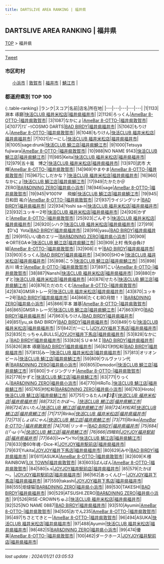 ```yaml
---
title: DARTSLIVE AREA RANKING | 福井県
---
```

## DARTSLIVE AREA RANKING | 福井県

[TOP](/darts/rank/) > 福井県

___

<a href="https://twitter.com/share?ref_src=twsrc%5Etfw" data-text="DARTSLIVE AREA RANKING | 福井県" class="twitter-share-button" data-via="DARTSLIVE" data-hashtags="DARTSLIVE" data-related="DARTSLIVE" data-show-count="false">Tweet</a>

### 市区町村

<ul>
<li style="display: inline;"><a href="/darts/rank/福井県/小浜市">小浜市</a> |</li>
<li style="display: inline;"><a href="/darts/rank/福井県/敦賀市">敦賀市</a> |</li>
<li style="display: inline;"><a href="/darts/rank/福井県/福井市">福井市</a> |</li>
<li style="display: inline;"><a href="/darts/rank/福井県/鯖江市">鯖江市</a> |</li>

</ul>

### 都道府県別 TOP 100

{:.table-ranking}
|ランク|スコア|名前|店名|所在地|
|---|---|---|---|---|
|1|1133|淵本 琢磨|<a href="https://search.dartslive.com/jp/shop/676b0af21eaf1afd28032249b44395af">快活CLUB 福井米松店</a>|<a href="/darts/rank/福井県/福井市">福井県福井市</a>|
|2|1126|ろっくん|<a href="https://search.dartslive.com/jp/shop/3b74acf7bf4e578aa3f63593b5358cc4">AmeBar 8-OTTO-</a>|<a href="/darts/rank/福井県/敦賀市">福井県敦賀市</a>|
|3|1087|なかにょ|<a href="https://search.dartslive.com/jp/shop/3b74acf7bf4e578aa3f63593b5358cc4">AmeBar 8-OTTO-</a>|<a href="/darts/rank/福井県/敦賀市">福井県敦賀市</a>|
|4|1077|ｱｽﾞｰﾘCOSMO DARTS|<a href="https://search.dartslive.com/jp/shop/735ed32297d85606a3f63593b5358cc4">BAD BIRDY</a>|<a href="/darts/rank/福井県/福井市">福井県福井市</a>|
|5|1062|もりけん|<a href="https://search.dartslive.com/jp/shop/3b74acf7bf4e578aa3f63593b5358cc4">AmeBar 8-OTTO-</a>|<a href="/darts/rank/福井県/敦賀市">福井県敦賀市</a>|
|6|1048|もりけん|<a href="https://search.dartslive.com/jp/shop/676b0af21eaf1afd28032249b44395af">快活CLUB 福井米松店</a>|<a href="/darts/rank/福井県/福井市">福井県福井市</a>|
|7|1021|だーにし|<a href="https://search.dartslive.com/jp/shop/676b0af21eaf1afd28032249b44395af">快活CLUB 福井米松店</a>|<a href="/darts/rank/福井県/福井市">福井県福井市</a>|
|8|1005|sage:drunk|<a href="https://search.dartslive.com/jp/shop/c2b300ceea77b6a6f454cb89828a1cfe">快活CLUB 鯖江店</a>|<a href="/darts/rank/福井県/鯖江市">福井県鯖江市</a>|
|9|1000|Tetsuya fujiwara|<a href="https://search.dartslive.com/jp/shop/3b74acf7bf4e578aa3f63593b5358cc4">AmeBar 8-OTTO-</a>|<a href="/darts/rank/福井県/敦賀市">福井県敦賀市</a>|
|10|988|NO NAME 9143|<a href="https://search.dartslive.com/jp/shop/c2b300ceea77b6a6f454cb89828a1cfe">快活CLUB 鯖江店</a>|<a href="/darts/rank/福井県/鯖江市">福井県鯖江市</a>|
|11|985|Keita|<a href="https://search.dartslive.com/jp/shop/676b0af21eaf1afd28032249b44395af">快活CLUB 福井米松店</a>|<a href="/darts/rank/福井県/福井市">福井県福井市</a>|
|12|979|五十嵐　博之|<a href="https://search.dartslive.com/jp/shop/676b0af21eaf1afd28032249b44395af">快活CLUB 福井米松店</a>|<a href="/darts/rank/福井県/福井市">福井県福井市</a>|
|13|970|武市 大輝|<a href="https://search.dartslive.com/jp/shop/3b74acf7bf4e578aa3f63593b5358cc4">AmeBar 8-OTTO-</a>|<a href="/darts/rank/福井県/敦賀市">福井県敦賀市</a>|
|14|969|やまやま|<a href="https://search.dartslive.com/jp/shop/3b74acf7bf4e578aa3f63593b5358cc4">AmeBar 8-OTTO-</a>|<a href="/darts/rank/福井県/敦賀市">福井県敦賀市</a>|
|15|967|にしだかな？|<a href="https://search.dartslive.com/jp/shop/676b0af21eaf1afd28032249b44395af">快活CLUB 福井米松店</a>|<a href="/darts/rank/福井県/福井市">福井県福井市</a>|
|16|960|なかにょ|<a href="https://search.dartslive.com/jp/shop/c2b300ceea77b6a6f454cb89828a1cfe">快活CLUB 鯖江店</a>|<a href="/darts/rank/福井県/鯖江市">福井県鯖江市</a>|
|17|949|たかたか＠ZERO|<a href="https://search.dartslive.com/jp/shop/af8976ad9649595a774c926eb736cb5a">BAR&DINING ZERO</a>|<a href="/darts/rank/福井県/小浜市">福井県小浜市</a>|
|18|946|sage|<a href="https://search.dartslive.com/jp/shop/3b74acf7bf4e578aa3f63593b5358cc4">AmeBar 8-OTTO-</a>|<a href="/darts/rank/福井県/敦賀市">福井県敦賀市</a>|
|19|945|Ψ1001Ψ 　飛蝗|<a href="https://search.dartslive.com/jp/shop/c2b300ceea77b6a6f454cb89828a1cfe">快活CLUB 鯖江店</a>|<a href="/darts/rank/福井県/鯖江市">福井県鯖江市</a>|
|19|945|日和田 祐介|<a href="https://search.dartslive.com/jp/shop/3b74acf7bf4e578aa3f63593b5358cc4">AmeBar 8-OTTO-</a>|<a href="/darts/rank/福井県/敦賀市">福井県敦賀市</a>|
|21|937|ライジングリナ|<a href="https://search.dartslive.com/jp/shop/735ed32297d85606a3f63593b5358cc4">BAD BIRDY</a>|<a href="/darts/rank/福井県/福井市">福井県福井市</a>|
|22|934|Yoshi sa-n|<a href="https://search.dartslive.com/jp/shop/676b0af21eaf1afd28032249b44395af">快活CLUB 福井米松店</a>|<a href="/darts/rank/福井県/福井市">福井県福井市</a>|
|23|932|ユッキー2号|<a href="https://search.dartslive.com/jp/shop/676b0af21eaf1afd28032249b44395af">快活CLUB 福井米松店</a>|<a href="/darts/rank/福井県/福井市">福井県福井市</a>|
|24|926|かずと|<a href="https://search.dartslive.com/jp/shop/3b74acf7bf4e578aa3f63593b5358cc4">AmeBar 8-OTTO-</a>|<a href="/darts/rank/福井県/敦賀市">福井県敦賀市</a>|
|25|923|ごんぞう|<a href="https://search.dartslive.com/jp/shop/676b0af21eaf1afd28032249b44395af">快活CLUB 福井米松店</a>|<a href="/darts/rank/福井県/福井市">福井県福井市</a>|
|26|920|シハク|<a href="https://search.dartslive.com/jp/shop/676b0af21eaf1afd28032249b44395af">快活CLUB 福井米松店</a>|<a href="/darts/rank/福井県/福井市">福井県福井市</a>|
|27|919|【D&#x27;s】Yota|<a href="https://search.dartslive.com/jp/shop/735ed32297d85606a3f63593b5358cc4">BAD BIRDY</a>|<a href="/darts/rank/福井県/福井市">福井県福井市</a>|
|28|916|yasu|<a href="https://search.dartslive.com/jp/shop/735ed32297d85606a3f63593b5358cc4">BAD BIRDY</a>|<a href="/darts/rank/福井県/福井市">福井県福井市</a>|
|29|915|いい歳のエリー|<a href="https://search.dartslive.com/jp/shop/af8976ad9649595a774c926eb736cb5a">BAR&DINING ZERO</a>|<a href="/darts/rank/福井県/小浜市">福井県小浜市</a>|
|30|909|☆ORTEGA☆|<a href="https://search.dartslive.com/jp/shop/c2b300ceea77b6a6f454cb89828a1cfe">快活CLUB 鯖江店</a>|<a href="/darts/rank/福井県/鯖江市">福井県鯖江市</a>|
|30|909|上村 侑矢@負け組|<a href="https://search.dartslive.com/jp/shop/3b74acf7bf4e578aa3f63593b5358cc4">AmeBar 8-OTTO-</a>|<a href="/darts/rank/福井県/敦賀市">福井県敦賀市</a>|
|32|908|ミヤ|<a href="https://search.dartslive.com/jp/shop/735ed32297d85606a3f63593b5358cc4">BAD BIRDY</a>|<a href="/darts/rank/福井県/福井市">福井県福井市</a>|
|33|903|ろっくん|<a href="https://search.dartslive.com/jp/shop/735ed32297d85606a3f63593b5358cc4">BAD BIRDY</a>|<a href="/darts/rank/福井県/福井市">福井県福井市</a>|
|34|900|SHO☆|<a href="https://search.dartslive.com/jp/shop/676b0af21eaf1afd28032249b44395af">快活CLUB 福井米松店</a>|<a href="/darts/rank/福井県/福井市">福井県福井市</a>|
|35|898|こう|<a href="https://search.dartslive.com/jp/shop/c2b300ceea77b6a6f454cb89828a1cfe">快活CLUB 鯖江店</a>|<a href="/darts/rank/福井県/鯖江市">福井県鯖江市</a>|
|35|898|古川 靖士|<a href="https://search.dartslive.com/jp/shop/3b74acf7bf4e578aa3f63593b5358cc4">AmeBar 8-OTTO-</a>|<a href="/darts/rank/福井県/敦賀市">福井県敦賀市</a>|
|37|897|こい|<a href="https://search.dartslive.com/jp/shop/3b74acf7bf4e578aa3f63593b5358cc4">AmeBar 8-OTTO-</a>|<a href="/darts/rank/福井県/敦賀市">福井県敦賀市</a>|
|38|887|Nanshi|<a href="https://search.dartslive.com/jp/shop/676b0af21eaf1afd28032249b44395af">快活CLUB 福井米松店</a>|<a href="/darts/rank/福井県/福井市">福井県福井市</a>|
|39|880|かずと|<a href="https://search.dartslive.com/jp/shop/676b0af21eaf1afd28032249b44395af">快活CLUB 福井米松店</a>|<a href="/darts/rank/福井県/福井市">福井県福井市</a>|
|40|876|せたろ|<a href="https://search.dartslive.com/jp/shop/c2b300ceea77b6a6f454cb89828a1cfe">快活CLUB 鯖江店</a>|<a href="/darts/rank/福井県/鯖江市">福井県鯖江市</a>|
|40|876|ただのたくむ|<a href="https://search.dartslive.com/jp/shop/3b74acf7bf4e578aa3f63593b5358cc4">AmeBar 8-OTTO-</a>|<a href="/darts/rank/福井県/敦賀市">福井県敦賀市</a>|
|42|874|GMSRトレー兄|<a href="https://search.dartslive.com/jp/shop/676b0af21eaf1afd28032249b44395af">快活CLUB 福井米松店</a>|<a href="/darts/rank/福井県/福井市">福井県福井市</a>|
|43|870|ユッキー2号|<a href="https://search.dartslive.com/jp/shop/735ed32297d85606a3f63593b5358cc4">BAD BIRDY</a>|<a href="/darts/rank/福井県/福井市">福井県福井市</a>|
|44|868|たくむBD月間！！|<a href="https://search.dartslive.com/jp/shop/af8976ad9649595a774c926eb736cb5a">BAR&DINING ZERO</a>|<a href="/darts/rank/福井県/小浜市">福井県小浜市</a>|
|45|866|平本 雄基|<a href="https://search.dartslive.com/jp/shop/3b74acf7bf4e578aa3f63593b5358cc4">AmeBar 8-OTTO-</a>|<a href="/darts/rank/福井県/敦賀市">福井県敦賀市</a>|
|46|865|GMSRトレー兄|<a href="https://search.dartslive.com/jp/shop/c2b300ceea77b6a6f454cb89828a1cfe">快活CLUB 鯖江店</a>|<a href="/darts/rank/福井県/鯖江市">福井県鯖江市</a>|
|47|863|RYO|<a href="https://search.dartslive.com/jp/shop/735ed32297d85606a3f63593b5358cc4">BAD BIRDY</a>|<a href="/darts/rank/福井県/福井市">福井県福井市</a>|
|47|863|もりけん|<a href="https://search.dartslive.com/jp/shop/735ed32297d85606a3f63593b5358cc4">BAD BIRDY</a>|<a href="/darts/rank/福井県/福井市">福井県福井市</a>|
|49|851|yu_sk BAD BIRDY|<a href="https://search.dartslive.com/jp/shop/735ed32297d85606a3f63593b5358cc4">BAD BIRDY</a>|<a href="/darts/rank/福井県/福井市">福井県福井市</a>|
|50|849|りな|<a href="https://search.dartslive.com/jp/shop/676b0af21eaf1afd28032249b44395af">快活CLUB 福井米松店</a>|<a href="/darts/rank/福井県/福井市">福井県福井市</a>|
|51|842|だーにし|<a href="https://search.dartslive.com/jp/shop/ef150c92267d85d825d56fb0e5c39bac">JOYJOY福井下馬店</a>|<a href="/darts/rank/福井県/福井市">福井県福井市</a>|
|52|835|たっちゃんBULLS|<a href="https://search.dartslive.com/jp/shop/ef150c92267d85d825d56fb0e5c39bac">JOYJOY福井下馬店</a>|<a href="/darts/rank/福井県/福井市">福井県福井市</a>|
|53|828|なかにょ|<a href="https://search.dartslive.com/jp/shop/735ed32297d85606a3f63593b5358cc4">BAD BIRDY</a>|<a href="/darts/rank/福井県/福井市">福井県福井市</a>|
|53|828|ＳＵ☆ＭＩ|<a href="https://search.dartslive.com/jp/shop/735ed32297d85606a3f63593b5358cc4">BAD BIRDY</a>|<a href="/darts/rank/福井県/福井市">福井県福井市</a>|
|55|826|淵本 琢磨|<a href="https://search.dartslive.com/jp/shop/735ed32297d85606a3f63593b5358cc4">BAD BIRDY</a>|<a href="/darts/rank/福井県/福井市">福井県福井市</a>|
|56|821|村松和|<a href="https://search.dartslive.com/jp/shop/735ed32297d85606a3f63593b5358cc4">BAD BIRDY</a>|<a href="/darts/rank/福井県/福井市">福井県福井市</a>|
|57|813|みー|<a href="https://search.dartslive.com/jp/shop/676b0af21eaf1afd28032249b44395af">快活CLUB 福井米松店</a>|<a href="/darts/rank/福井県/福井市">福井県福井市</a>|
|57|813|オリオンビール|<a href="https://search.dartslive.com/jp/shop/c2b300ceea77b6a6f454cb89828a1cfe">快活CLUB 鯖江店</a>|<a href="/darts/rank/福井県/鯖江市">福井県鯖江市</a>|
|59|809|ウルヴァリン代表|<a href="https://search.dartslive.com/jp/shop/af8976ad9649595a774c926eb736cb5a">BAR&DINING ZERO</a>|<a href="/darts/rank/福井県/小浜市">福井県小浜市</a>|
|60|805|Demodori|<a href="https://search.dartslive.com/jp/shop/c2b300ceea77b6a6f454cb89828a1cfe">快活CLUB 鯖江店</a>|<a href="/darts/rank/福井県/鯖江市">福井県鯖江市</a>|
|61|800|ライジングリナ|<a href="https://search.dartslive.com/jp/shop/3b74acf7bf4e578aa3f63593b5358cc4">AmeBar 8-OTTO-</a>|<a href="/darts/rank/福井県/敦賀市">福井県敦賀市</a>|
|62|778|かずと|<a href="https://search.dartslive.com/jp/shop/c2b300ceea77b6a6f454cb89828a1cfe">快活CLUB 鯖江店</a>|<a href="/darts/rank/福井県/鯖江市">福井県鯖江市</a>|
|63|771|りっくん|<a href="https://search.dartslive.com/jp/shop/af8976ad9649595a774c926eb736cb5a">BAR&DINING ZERO</a>|<a href="/darts/rank/福井県/小浜市">福井県小浜市</a>|
|64|770|HiRoTo.|<a href="https://search.dartslive.com/jp/shop/c2b300ceea77b6a6f454cb89828a1cfe">快活CLUB 鯖江店</a>|<a href="/darts/rank/福井県/鯖江市">福井県鯖江市</a>|
|65|765|村松和|<a href="https://search.dartslive.com/jp/shop/af8976ad9649595a774c926eb736cb5a">BAR&DINING ZERO</a>|<a href="/darts/rank/福井県/小浜市">福井県小浜市</a>|
|66|763|Hiroto|<a href="https://search.dartslive.com/jp/shop/c2b300ceea77b6a6f454cb89828a1cfe">快活CLUB 鯖江店</a>|<a href="/darts/rank/福井県/鯖江市">福井県鯖江市</a>|
|67|751|つるたん(*#ﾟ3ﾟ)|<a href="https://search.dartslive.com/jp/shop/676b0af21eaf1afd28032249b44395af">快活CLUB 福井米松店</a>|<a href="/darts/rank/福井県/福井市">福井県福井市</a>|
|68|732|たかぼ～。|<a href="https://search.dartslive.com/jp/shop/c2b300ceea77b6a6f454cb89828a1cfe">快活CLUB 鯖江店</a>|<a href="/darts/rank/福井県/鯖江市">福井県鯖江市</a>|
|69|724|おいたん|<a href="https://search.dartslive.com/jp/shop/c2b300ceea77b6a6f454cb89828a1cfe">快活CLUB 鯖江店</a>|<a href="/darts/rank/福井県/鯖江市">福井県鯖江市</a>|
|69|724|村松和|<a href="https://search.dartslive.com/jp/shop/c2b300ceea77b6a6f454cb89828a1cfe">快活CLUB 鯖江店</a>|<a href="/darts/rank/福井県/鯖江市">福井県鯖江市</a>|
|71|717|Ririka|<a href="https://search.dartslive.com/jp/shop/676b0af21eaf1afd28032249b44395af">快活CLUB 福井米松店</a>|<a href="/darts/rank/福井県/福井市">福井県福井市</a>|
|72|713|しょぼにゃん|<a href="https://search.dartslive.com/jp/shop/c2b300ceea77b6a6f454cb89828a1cfe">快活CLUB 鯖江店</a>|<a href="/darts/rank/福井県/鯖江市">福井県鯖江市</a>|
|73|711|Ririka|<a href="https://search.dartslive.com/jp/shop/3b74acf7bf4e578aa3f63593b5358cc4">AmeBar 8-OTTO-</a>|<a href="/darts/rank/福井県/敦賀市">福井県敦賀市</a>|
|74|708|リッキー|<a href="https://search.dartslive.com/jp/shop/735ed32297d85606a3f63593b5358cc4">BAD BIRDY</a>|<a href="/darts/rank/福井県/福井市">福井県福井市</a>|
|75|684|((｢･ω･)｢≡|<a href="https://search.dartslive.com/jp/shop/c2b300ceea77b6a6f454cb89828a1cfe">快活CLUB 鯖江店</a>|<a href="/darts/rank/福井県/鯖江市">福井県鯖江市</a>|
|76|666|四暗刻|<a href="https://search.dartslive.com/jp/shop/47d4f0291f7bb56528032249b44395af">JOYJOY福井駅前店</a>|<a href="/darts/rank/福井県/福井市">福井県福井市</a>|
|77|640|(*•v•*)&lt;Yo!|<a href="https://search.dartslive.com/jp/shop/c2b300ceea77b6a6f454cb89828a1cfe">快活CLUB 鯖江店</a>|<a href="/darts/rank/福井県/鯖江市">福井県鯖江市</a>|
|78|633|倭60年魂♂Dice-K|<a href="https://search.dartslive.com/jp/shop/47d4f0291f7bb56528032249b44395af">JOYJOY福井駅前店</a>|<a href="/darts/rank/福井県/福井市">福井県福井市</a>|
|79|631|Yukita|<a href="https://search.dartslive.com/jp/shop/ef150c92267d85d825d56fb0e5c39bac">JOYJOY福井下馬店</a>|<a href="/darts/rank/福井県/福井市">福井県福井市</a>|
|80|629|みや|<a href="https://search.dartslive.com/jp/shop/735ed32297d85606a3f63593b5358cc4">BAD BIRDY</a>|<a href="/darts/rank/福井県/福井市">福井県福井市</a>|
|81|611|ASUKA|<a href="https://search.dartslive.com/jp/shop/3b74acf7bf4e578aa3f63593b5358cc4">AmeBar 8-OTTO-</a>|<a href="/darts/rank/福井県/敦賀市">福井県敦賀市</a>|
|82|609|Ｋ様 RAINBOW|<a href="https://search.dartslive.com/jp/shop/4fb16379c38f91e55f9f3321c1147265">LIX TOWN</a>|<a href="/darts/rank/福井県/敦賀市">福井県敦賀市</a>|
|83|603|ばんばん|<a href="https://search.dartslive.com/jp/shop/3b74acf7bf4e578aa3f63593b5358cc4">AmeBar 8-OTTO-</a>|<a href="/darts/rank/福井県/敦賀市">福井県敦賀市</a>|
|84|580|s.s|<a href="https://search.dartslive.com/jp/shop/47d4f0291f7bb56528032249b44395af">JOYJOY福井駅前店</a>|<a href="/darts/rank/福井県/福井市">福井県福井市</a>|
|85|579|たかぼ～。|<a href="https://search.dartslive.com/jp/shop/47d4f0291f7bb56528032249b44395af">JOYJOY福井駅前店</a>|<a href="/darts/rank/福井県/福井市">福井県福井市</a>|
|86|562|あっくんぴー|<a href="https://search.dartslive.com/jp/shop/ef150c92267d85d825d56fb0e5c39bac">JOYJOY福井下馬店</a>|<a href="/darts/rank/福井県/福井市">福井県福井市</a>|
|87|559|takashi|<a href="https://search.dartslive.com/jp/shop/ef150c92267d85d825d56fb0e5c39bac">JOYJOY福井下馬店</a>|<a href="/darts/rank/福井県/福井市">福井県福井市</a>|
|88|555|炬燵猫|<a href="https://search.dartslive.com/jp/shop/af8976ad9649595a774c926eb736cb5a">BAR&DINING ZERO</a>|<a href="/darts/rank/福井県/小浜市">福井県小浜市</a>|
|89|530|TAKESHI|<a href="https://search.dartslive.com/jp/shop/735ed32297d85606a3f63593b5358cc4">BAD BIRDY</a>|<a href="/darts/rank/福井県/福井市">福井県福井市</a>|
|90|529|ATSUSHI.ZERO|<a href="https://search.dartslive.com/jp/shop/af8976ad9649595a774c926eb736cb5a">BAR&DINING ZERO</a>|<a href="/darts/rank/福井県/小浜市">福井県小浜市</a>|
|91|526|RISE-CROWNちゅぶ|<a href="https://search.dartslive.com/jp/shop/676b0af21eaf1afd28032249b44395af">快活CLUB 福井米松店</a>|<a href="/darts/rank/福井県/福井市">福井県福井市</a>|
|92|525|NO NAME 0887|<a href="https://search.dartslive.com/jp/shop/735ed32297d85606a3f63593b5358cc4">BAD BIRDY</a>|<a href="/darts/rank/福井県/福井市">福井県福井市</a>|
|93|510|Ayumin|<a href="https://search.dartslive.com/jp/shop/3b74acf7bf4e578aa3f63593b5358cc4">AmeBar 8-OTTO-</a>|<a href="/darts/rank/福井県/敦賀市">福井県敦賀市</a>|
|94|505|おでん235|<a href="https://search.dartslive.com/jp/shop/3b74acf7bf4e578aa3f63593b5358cc4">AmeBar 8-OTTO-</a>|<a href="/darts/rank/福井県/敦賀市">福井県敦賀市</a>|
|95|497|ちさとてきとー|<a href="https://search.dartslive.com/jp/shop/3b74acf7bf4e578aa3f63593b5358cc4">AmeBar 8-OTTO-</a>|<a href="/darts/rank/福井県/敦賀市">福井県敦賀市</a>|
|96|494|ASUKA|<a href="https://search.dartslive.com/jp/shop/676b0af21eaf1afd28032249b44395af">快活CLUB 福井米松店</a>|<a href="/darts/rank/福井県/福井市">福井県福井市</a>|
|97|488|Ayumin|<a href="https://search.dartslive.com/jp/shop/676b0af21eaf1afd28032249b44395af">快活CLUB 福井米松店</a>|<a href="/darts/rank/福井県/福井市">福井県福井市</a>|
|98|482|S|<a href="https://search.dartslive.com/jp/shop/af8976ad9649595a774c926eb736cb5a">BAR&DINING ZERO</a>|<a href="/darts/rank/福井県/小浜市">福井県小浜市</a>|
|99|474|優美|<a href="https://search.dartslive.com/jp/shop/3b74acf7bf4e578aa3f63593b5358cc4">AmeBar 8-OTTO-</a>|<a href="/darts/rank/福井県/敦賀市">福井県敦賀市</a>|
|100|462|ダークホース|<a href="https://search.dartslive.com/jp/shop/47d4f0291f7bb56528032249b44395af">JOYJOY福井駅前店</a>|<a href="/darts/rank/福井県/福井市">福井県福井市</a>|





___

_last update : 2024/01/21 03:05:53_


<script src="https://cdnjs.cloudflare.com/ajax/libs/jquery/3.6.1/jquery.min.js" integrity="sha512-aVKKRRi/Q/YV+4mjoKBsE4x3H+BkegoM/em46NNlCqNTmUYADjBbeNefNxYV7giUp0VxICtqdrbqU7iVaeZNXA==" crossorigin="anonymous" referrerpolicy="no-referrer"></script>
<script src="https://cdnjs.cloudflare.com/ajax/libs/jquery.tablesorter/2.31.3/js/jquery.tablesorter.min.js" integrity="sha512-qzgd5cYSZcosqpzpn7zF2ZId8f/8CHmFKZ8j7mU4OUXTNRd5g+ZHBPsgKEwoqxCtdQvExE5LprwwPAgoicguNg==" crossorigin="anonymous" referrerpolicy="no-referrer"></script>
<link rel="stylesheet" href="https://cdnjs.cloudflare.com/ajax/libs/jquery.tablesorter/2.31.3/css/theme.default.min.css" integrity="sha512-wghhOJkjQX0Lh3NSWvNKeZ0ZpNn+SPVXX1Qyc9OCaogADktxrBiBdKGDoqVUOyhStvMBmJQ8ZdMHiR3wuEq8+w==" crossorigin="anonymous" referrerpolicy="no-referrer" />
<script>
$(function() {
    $(".table-ranking").tablesorter({sortList:[[0, 0]]});
});
</script>

<script async src="https://platform.twitter.com/widgets.js" charset="utf-8"></script>